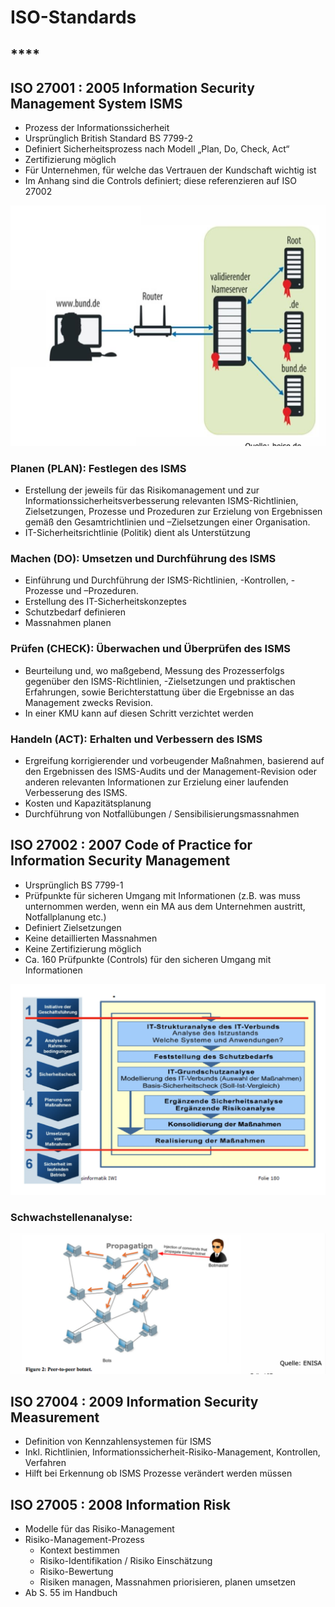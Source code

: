 # ISO-Standards

## \*\*\*\*

## **ISO 27001 : 2005 Information Security Management System ISMS**

* Prozess der Informationssicherheit
* Ursprünglich British Standard BS 7799-2
* Definiert Sicherheitsprozess nach Modell „Plan, Do, Check, Act“
* Zertifizierung möglich
* Für Unternehmen, für welche das Vertrauen der Kundschaft wichtig ist
* Im Anhang sind die Controls definiert; diese referenzieren auf ISO 27002

![](../../.gitbook/assets/image%20%2871%29.png)

### **Planen \(PLAN\)**: Festlegen des ISMS

* Erstellung der jeweils für das Risikomanagement und zur Informationssicherheitsverbesserung relevanten ISMS-Richtlinien, Zielsetzungen, Prozesse und Prozeduren zur Erzielung von Ergebnissen gemäß den Gesamtrichtlinien und –Zielsetzungen einer Organisation.
* IT-Sicherheitsrichtlinie \(Politik\) dient als Unterstützung

### **Machen \(DO\)**: Umsetzen und Durchführung des ISMS

* Einführung und Durchführung der ISMS-Richtlinien, -Kontrollen, -Prozesse und –Prozeduren.
* Erstellung des IT-Sicherheitskonzeptes
* Schutzbedarf definieren
* Massnahmen planen

### **Prüfen \(CHECK\)**: Überwachen und Überprüfen des ISMS

* Beurteilung und, wo maßgebend, Messung des Prozesserfolgs gegenüber den ISMS-Richtlinien, -Zielsetzungen und praktischen Erfahrungen, sowie Berichterstattung über die Ergebnisse an das Management zwecks Revision.
* In einer KMU kann auf diesen Schritt verzichtet werden

### **Handeln \(ACT\)**: Erhalten und Verbessern des ISMS

* Ergreifung korrigierender und vorbeugender Maßnahmen, basierend auf den Ergebnissen des ISMS-Audits und der Management-Revision oder anderen relevanten Informationen zur Erzielung einer laufenden Verbesserung des ISMS.
* Kosten und Kapazitätsplanung
* Durchführung von Notfallübungen / Sensibilisierungsmassnahmen

## **ISO 27002 : 2007 Code of Practice for Information Security Management**

* Ursprünglich BS 7799-1
* Prüfpunkte für sicheren Umgang mit Informationen \(z.B. was muss unternommen werden, wenn ein MA aus dem Unternehmen austritt, Notfallplanung etc.\)
* Definiert Zielsetzungen
* Keine detaillierten Massnahmen
* Keine Zertifizierung möglich
* Ca. 160 Prüfpunkte \(Controls\) für den sicheren Umgang mit Informationen



![Umfang 27002](../../.gitbook/assets/image%20%282%29.png)

### Schwachstellenanalyse:

![](../../.gitbook/assets/image%20%2840%29.png)



## ISO 27004 : 2009 Information Security Measurement

* Definition von Kennzahlensystemen für ISMS
* Inkl. Richtlinien, Informationssicherheit-Risiko-Management, Kontrollen, Verfahren
* Hilft bei Erkennung ob ISMS Prozesse verändert werden müssen

## ISO 27005 : 2008 Information Risk

* Modelle für das Risiko-Management
* Risiko-Management-Prozess
  * Kontext bestimmen
  * Risiko-Identifikation / Risiko Einschätzung
  * Risiko-Bewertung
  * Risiken managen, Massnahmen priorisieren, planen umsetzen
* Ab S. 55 im Handbuch

